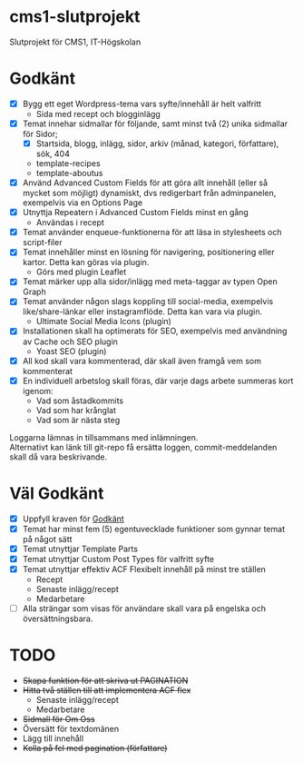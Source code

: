 # cms1-slutprojekt
Slutprojekt för CMS1, IT-Högskolan

# Godkänt
- [x] Bygg ett eget Wordpress-tema vars syfte/innehåll är helt valfritt
  * Sida med recept och blogginlägg
- [x] Temat innehar sidmallar för följande, samt minst två (2) unika sidmallar för Sidor;
  - [x] Startsida, blogg, inlägg, sidor, arkiv (månad, kategori, författare), sök, 404
  * template-recipes
  * template-aboutus
- [x] Använd Advanced Custom Fields för att göra allt innehåll (eller så mycket som möjligt) dynamiskt, dvs redigerbart från adminpanelen, exempelvis via en Options Page
- [x] Utnyttja Repeatern i Advanced Custom Fields minst en gång
  * Användas i recept
- [x] Temat använder enqueue-funktionerna för att läsa in stylesheets och script-filer
- [x] Temat innehåller minst en lösning för navigering, positionering eller kartor. Detta kan göras via plugin.
  * Görs med plugin Leaflet
- [x] Temat märker upp alla sidor/inlägg med meta-taggar av typen Open Graph
- [x] Temat använder någon slags koppling till social-media, exempelvis like/share-länkar eller instagramflöde. Detta kan vara via plugin.
  * Ultimate Social Media Icons (plugin)
- [x] Installationen skall ha optimerats för SEO,  exempelvis med användning av Cache och SEO plugin
  * Yoast SEO (plugin)
- [x] All kod skall vara kommenterad, där skall även framgå vem som kommenterat
- [x] En individuell arbetslog skall föras, där varje dags arbete summeras kort igenom:
  * Vad som åstadkommits
  * Vad som har krånglat
  * Vad som är nästa steg

Loggarna lämnas in tillsammans med inlämningen.  
Alternativt kan länk till git-repo få ersätta loggen, commit-meddelanden skall då vara beskrivande.

# Väl Godkänt
- [x] Uppfyll kraven för [Godkänt](#godkänt)
- [x] Temat har minst fem (5) egentuvecklade funktioner som gynnar temat på något sätt
- [x] Temat utnyttjar Template Parts 
- [x] Temat utnyttjar Custom Post Types för valfritt syfte
- [x] Temat utnyttjar effektiv ACF Flexibelt innehåll på minst tre ställen
  * Recept
  * Senaste inlägg/recept
  * Medarbetare
- [ ] Alla strängar som visas för användare skall vara på engelska och översättningsbara.

# TODO
* ~~Skapa funktion för att skriva ut PAGINATION~~
* ~~Hitta två ställen till att implementera ACF flex~~
  * Senaste inlägg/recept
  * Medarbetare
* ~~Sidmall för Om Oss~~
* Översätt för textdomänen
* Lägg till innehåll
* ~~Kolla på fel med pagination (författare)~~